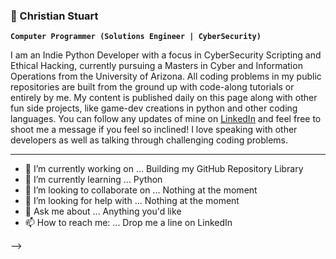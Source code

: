 ### 🔭 Christian Stuart
**`Computer Programmer (Solutions Engineer | CyberSecurity)`**

I am an Indie Python Developer with a focus in CyberSecurity Scripting and Ethical Hacking, currently pursuing a Masters in Cyber and Information Operations from the University of Arizona. All coding problems in my public repositories are built from the ground up with code-along tutorials or entirely by me. My content is published daily on this page along with other fun side projects, like game-dev creations in python and other coding languages. You can follow any updates of mine on [LinkedIn](https://www.linkedin.com/in/christiantstu/) and feel free to shoot me a message if you feel so inclined! I love speaking with other developers as well as talking through challenging coding problems. 

---
- 🔭 I’m currently working on ... Building my GitHub Repository Library 
- 🌱 I’m currently learning ... Python
- 👯 I’m looking to collaborate on ... Nothing at the moment
- 🤔 I’m looking for help with ... Nothing at the moment
- 💬 Ask me about ... Anything you'd like
- 📫 How to reach me: ... Drop me a line on LinkedIn

-->



